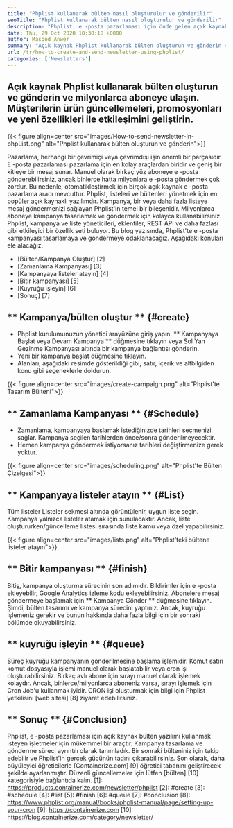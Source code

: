 ```yaml
---
title: "Phplist kullanarak bülten nasıl oluşturulur ve gönderilir" 
seoTitle: "Phplist kullanarak bülten nasıl oluşturulur ve gönderilir" 
description: "Phplist, e -posta pazarlaması için önde gelen açık kaynak bülteni yazılımıdır. Bu, bülten kampanyaları oluşturmak ve göndermek için yeni başlayanlar." 
date: Thu, 29 Oct 2020 18:30:18 +0000
author: Masood Anwer
summary: "Açık kaynak Phplist kullanarak bülten oluşturun ve gönderin ve milyonlarca aboneye ulaşın. Müşterilerin ürün güncellemeleri, promosyonları ve yeni özellikleri ile etkileşimini geliştirin." 
url: /tr/how-to-create-and-send-newsletter-using-phplist/
categories: ['Newsletters']
---
```


## Açık kaynak Phplist kullanarak bülten oluşturun ve gönderin ve milyonlarca aboneye ulaşın. Müşterilerin ürün güncellemeleri, promosyonları ve yeni özellikleri ile etkileşimini geliştirin.

{{< figure align=center src="images/How-to-send-newsletter-in-phpList.png" alt="Phplist kullanarak bülten oluşturun ve gönderin">}}

Pazarlama, herhangi bir çevrimiçi veya çevrimdışı işin önemli bir parçasıdır. E -posta pazarlaması pazarlama için en kolay araçlardan biridir ve geniş bir kitleye bir mesaj sunar. Manuel olarak birkaç yüz aboneye e -posta gönderebilirsiniz, ancak binlerce hatta milyonlara e -posta göndermek çok zordur. Bu nedenle, otomatikleştirmek için birçok açık kaynak e -posta pazarlama aracı mevcuttur.
Phplist, listeleri ve bültenleri yönetmek için en popüler açık kaynaklı yazılımdır. Kampanya, bir veya daha fazla listeye mesaj göndermenizi sağlayan Phplist'in temel bir bileşenidir. Milyonlarca aboneye kampanya tasarlamak ve göndermek için kolayca kullanabilirsiniz. Phplist, kampanya ve liste yöneticileri, eklentiler, REST API ve daha fazlası gibi etkileyici bir özellik seti buluyor.
Bu blog yazısında, Phplist'te e -posta kampanyası tasarlamaya ve göndermeye odaklanacağız. Aşağıdaki konuları ele alacağız.
  * [Bülten/Kampanya Oluştur] [2]
  * [Zamanlama Kampanyası] [3]
  * [Kampanyaya listeler atayın] [4]
  * [Bitir kampanyası] [5]
  * [Kuyruğu işleyin] [6]
  * [Sonuç] [7]

## ** Kampanya/bülten oluştur ** {#create}
  * Phplist kurulumunuzun yönetici arayüzüne giriş yapın. ** Kampanyaya Başlat veya Devam Kampanya ** düğmesine tıklayın veya Sol Yan Gezinme Kampanyası altında bir kampanya bağlantısı gönderin.
  * Yeni bir kampanya başlat düğmesine tıklayın.
  * Alanları, aşağıdaki resimde gösterildiği gibi, satır, içerik ve altbilgiden konu gibi seçeneklerle doldurun.

{{< figure align=center src="images/create-campaign.png" alt="Phplist'te Tasarım Bülteni">}}


## ** Zamanlama Kampanyası ** {#Schedule}
  * Zamanlama, kampanyaya başlamak istediğinizde tarihleri ​​seçmenizi sağlar. Kampanya seçilen tarihlerden önce/sonra gönderilmeyecektir.
  * Hemen kampanya göndermek istiyorsanız tarihleri ​​değiştirmenize gerek yoktur.

{{< figure align=center src="images/scheduling.png" alt="Phplist'te Bülten Çizelgesi">}}


## ** Kampanyaya listeler atayın ** {#List}
Tüm listeler Listeler sekmesi altında görüntülenir, uygun liste seçin. Kampanya yalnızca listeler atamak için sunulacaktır. Ancak, liste oluştururken/güncelleme listesi sırasında liste kamu veya özel yapabilirsiniz.

{{< figure align=center src="images/lists.png" alt="Phplist'teki bültene listeler atayın">}}


## ** Bitir kampanyası ** {#finish}
Bitiş, kampanya oluşturma sürecinin son adımıdır. Bildirimler için e -posta ekleyebilir, Google Analytics izleme kodu ekleyebilirsiniz. Abonelere mesaj göndermeye başlamak için ** Kampanya Gönder ** düğmesine tıklayın. Şimdi, bülten tasarımı ve kampanya sürecini yaptınız. Ancak, kuyruğu işlemeniz gerekir ve bunun hakkında daha fazla bilgi için bir sonraki bölümde okuyabilirsiniz.

## ** kuyruğu işleyin ** {#queue}
Süreç kuyruğu kampanyanın gönderilmesine başlama işlemidir. Komut satırı komut dosyasıyla işlemi manuel olarak başlatabilir veya cron işi oluşturabilirsiniz. Birkaç avlı abone için sırayı manuel olarak işlemek kolaydır. Ancak, binlerce/milyonlarca aboneniz varsa, sırayı işlemek için Cron Job'u kullanmak iyidir. CRON işi oluşturmak için bilgi için Phplist yetkilisini [web sitesi] [8] ziyaret edebilirsiniz.

## ** Sonuç ** {#Conclusion}
Phplist, e -posta pazarlaması için açık kaynak bülten yazılımı kullanmak isteyen işletmeler için mükemmel bir araçtır. Kampanya tasarlama ve gönderme süreci ayrıntılı olarak tanımladık. Bir sonraki bülteniniz için takip edebilir ve Phplist'in gerçek gücünün tadını çıkarabilirsiniz.
Son olarak, daha büyüleyici öğreticilerle [Containerize.com] [9] öğretici tabanını geliştirecek şekilde ayarlanmıştır. Düzenli güncellemeler için lütfen [bülten] [10] kategorisiyle bağlantıda kalın.
[1]: https://products.containerize.com/newsletter/phplist
[2]: #create
[3]: #schedule
[4]: #list
[5]: #finish
[6]: #queue
[7]: #conclusion
[8]: https://www.phplist.org/manual/books/phplist-manual/page/setting-up-your-cron
[9]: https://containerize.com
[10]: https://blog.containerize.com/category/newsletter/
